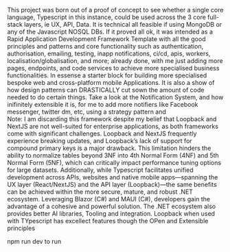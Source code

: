 

This project was born out of a proof of concept to see whether a single core language, Typescript in this instance, could be used across the 3 core full-stack layers, ie UX, API, Data. It is technical all feasible if using MongoDB or any of the Javascript NOSQL DBs. If it proved all ok, it was intended as  a Rapid Application Development Framework Template with all the good principles and patterns and core functionality such as authentication, authorisation, emailing, testing, inapp notifications, ci/cd, apis, workers,  localisation/globalisation, and more; already done, with me just adding more pages, endpoints, and code services to achieve more specialised business functionalities. In essense a  starter block for building more specialised bespoke web and cross-platform mobile Applications. It is also a show of how design patterns can DRASTICALLY cut sown the amount of code needed to do certain things. Take a look at the Notification System, and how inifinitely extensible it is, for me to add more notifiers like Facebook messenger, twitter dm, etc, using a strategy pattern and  
Note: 
I am discarding this framework despite my belief that Loopback and NextJS are not well-suited for enterprise applications, as both frameworks come with significant challenges. Loopback and NextJS frequently experience breaking updates, and Loopback’s lack of support for compound primary keys is a major drawback. This limitation hinders the ability to normalize tables beyond 3NF into 4th Normal Form (4NF) and 5th Normal Form (5NF), which can critically impact performance tuning options for large datasets. 
Additionally, while Typescript facilitates unified development across APIs, websites and native mobile apps—spanning the UX layer (React/NextJS) and the API layer (Loopback)—the same benefits can be achieved within the more secure, mature, and robust .NET ecosystem. Leveraging Blazor (C#) and MAUI (C#), developers gain the advantage of a cohesive and powerful solution. The .NET ecosystem also provides better AI libraries, Tooling and integration. 
Loopback when used with TYpescript has excellect features though the OPen and Extensible principles


npm run dev to run
